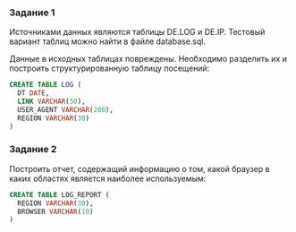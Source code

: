 ### Задание 1
Источниками данных являются таблицы DE.LOG и DE.IP. Тестовый вариант таблиц можно найти в файле database.sql.

Данные в исходных таблицах повреждены. Необходимо разделить их и построить структурированную таблицу посещений:
```sql
CREATE TABLE LOG ( 
  DT DATE, 
  LINK VARCHAR(50), 
  USER_AGENT VARCHAR(200), 
  REGION VARCHAR(30) 
)
```

### Задание 2
Построить отчет, содержащий информацию о том, какой браузер в каких областях является наиболее используемым:
```sql
CREATE TABLE LOG_REPORT (
  REGION VARCHAR(30), 
  BROWSER VARCHAR(10) 
)
```
